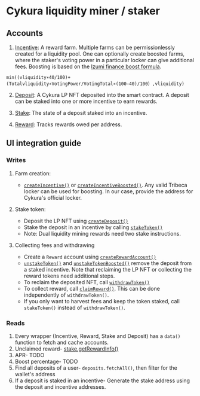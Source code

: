 # Cykura liquidity miner / staker

## Accounts
1. [Incentive](./programs/cykura-staker/src/state.rs#L7): A reward farm. Multiple farms can be permissionlessly created for a liquidity pool. One can optionally create boosted farms, where the staker's voting power in a particular locker can give additional fees. Boosting is based on the [Izumi finance boost formula](https://docs.izumi.finance/tokens/tokenomics#izi-and-ve-izi).

```
min((vliquidity∗40/100)+(Totalvliquidity∗VotingPower/VotingTotal∗(100−40)/100）,vliquidity)
```

2. [Deposit](./programs/cykura-staker/src/state.rs#L42): A Cykura LP NFT deposited into the smart contract. A deposit can be staked into one or more incentive to earn rewards.

3. [Stake](./programs/cykura-staker/src/state.rs#L65): The state of a deposit staked into an incentive.

4. [Reward](./programs/cykura-staker/src/state.rs#L84): Tracks rewards owed per address.

## UI integration guide

### Writes

1. Farm creation:
    - [`createIncentive()`](./src/sdk.ts#L52) or [`createIncentiveBoosted()`](./src/sdk.ts#L98). Any valid Tribeca locker can be used for boosting. In our case, provide the address for Cykura's official locker.

2. Stake token:
    - Deposit the LP NFT using [`createDeposit()`](./src/sdk.ts#L147)
    - Stake the deposit in an incentive by calling [`stakeToken()`](./src/sdk.ts#L209)
    - Note: Dual liquidity mining rewards need two stake instructions.

3. Collecting fees and withdrawing
    - Create a `Reward` account using [`createRewardAccount()`](./src/sdk.ts#L183)
    - [`unstakeToken()`](./src/wrappers/stake.ts#L36) and [`unstakeTokenBoosted()`](./src/wrappers/stake.ts#L94) remove the deposit from a staked incentive. Note that reclaiming the LP NFT or collecting the reward tokens need additional steps.
    - To reclaim the deposited NFT, call [`withdrawToken()`](./src/wrappers/deposit.ts#L35)
    - To collect reward, call [`claimReward()`](./src/wrappers/reward.ts#L38). This can be done independently of `withdrawToken()`.
    - If you only want to harvest fees and keep the token staked, call `stakeToken()` instead of `withdrawToken()`.

### Reads

1. Every wrapper (Incentive, Reward, Stake and Deposit) has a `data()` function to fetch and cache accounts.
2. Unclaimed reward- [stake.getRewardInfo()](./src/wrappers/stake.ts#L176)
3. APR- TODO
4. Boost percentage- TODO
5. Find all deposits of a user- `deposits.fetchAll()`, then filter for the wallet's address
6. If a deposit is staked in an incentive- Generate the stake address using the deposit and incentive addresses.


